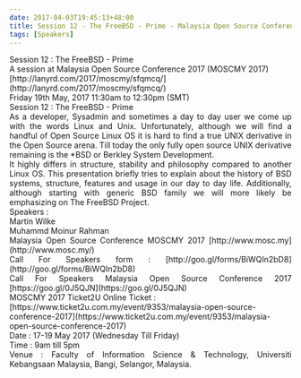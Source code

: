 ```yaml
---
date: 2017-04-03T19:45:13+48:00
title: Session 12 - The FreeBSD - Prime - Malaysia Open Source Conference
tags: [Speakers]
---
```


<div style="text-align: justify;">Session 12 : The FreeBSD - Prime</div>

<div style="text-align: justify;">A session at Malaysia Open Source Conference 2017 (MOSCMY 2017)</div>

<div style="text-align: justify;">[http://lanyrd.com/2017/moscmy/sfqmcq/](http://lanyrd.com/2017/moscmy/sfqmcq/)</div>

<div style="text-align: justify;">Friday 19th May, 2017 11:30am to 12:30pm (SMT)</div>

<div style="text-align: justify;">Session 12 : The FreeBSD - Prime</div>

<div style="text-align: justify;">As a developer, Sysadmin and sometimes a day to day user we come up with the words Linux and Unix. Unfortunately, although we will find a handful of Open Source Linux OS it is hard to find a true UNIX derivative in the Open Source arena. Till today the only fully open source UNIX derivative remaining is the *BSD or Berkley System Development.</div>

<div style="text-align: justify;">It highly differs in structure, stability and philosophy compared to another Linux OS. This presentation briefly tries to explain about the history of BSD systems, structure, features and usage in our day to day life. Additionally, although starting with generic BSD family we will more likely be emphasizing on The FreeBSD Project.</div>

<div style="text-align: justify;">Speakers :</div>

<div style="text-align: justify;">Martin Wilke</div>

<div style="text-align: justify;">Muhammd Moinur Rahman</div>

<div style="text-align: justify;">Malaysia Open Source Conference MOSCMY 2017 [http://www.mosc.my](http://www.mosc.my/)</div>

<div style="text-align: justify;">Call For Speakers form : [http://goo.gl/forms/BiWQIn2bD8](http://goo.gl/forms/BiWQIn2bD8)</div>

<div style="text-align: justify;">Call For Speakers Malaysia Open Source Conference 2017 [https://goo.gl/0J5QJN](https://goo.gl/0J5QJN)</div>

<div style="text-align: justify;">MOSCMY 2017 Ticket2U Online Ticket : </div>

<div style="text-align: justify;">[https://www.ticket2u.com.my/event/9353/malaysia-open-source-conference-2017](https://www.ticket2u.com.my/event/9353/malaysia-open-source-conference-2017)</div>

<div style="text-align: justify;">Date : 17-19 May 2017 (Wednesday Till Friday)</div>

<div style="text-align: justify;">Time : 9am till 5pm</div>

<div style="text-align: justify;">Venue : Faculty of Information Science & Technology, Universiti Kebangsaan Malaysia, Bangi, Selangor, Malaysia.</div>